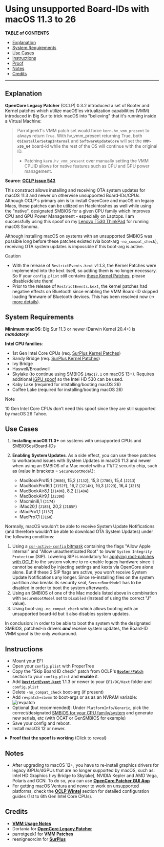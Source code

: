 # Using unsupported Board-IDs with macOS 11.3 to 26

**TABLE of CONTENTS**

- [Explanation](#explanation)
- [System Requirements](#system-requirements)
- [Use Cases](#use-cases)
- [Instructions](#instructions)
- [Proof](#proof)
- [Notes](#notes)
- [Credits](#credits)

---

## Explanation
**OpenCore Legacy Patcher** (OCLP) 0.3.2 introduced a set of Booter and Kernel patches which utilize macOS'es virtualization capabilities (VMM) introduced in Big Sur to trick macOS into "believing" that it's running inside a Virtual Machine:

> Parrotgeek1's VMM patch set would force `kern.hv_vmm_present` to always return `True`. With hv_vmm_present returning True, both **`OSInstallerSetupInternal`** and **`SoftwareUpdateCore`** will set the **`VMM-x86_64`** board-id while the rest of the OS will continue with the original ID.
>
> - Patching `kern.hv_vmm_present` over manually setting the VMM CPUID allows for native features such as CPU and GPU power management.

**Source**: [**OCLP issue 543**](https://github.com/dortania/OpenCore-Legacy-Patcher/issues/543)

This construct allows installing and receiving OTA system updates for macOS 11.3 and newer on otherwise unsupported Board-IDs/CPUs. Although OCLP's primary aim is to install OpenCore and macOS on legacy Macs, these patches can be utilized on Hackintoshes as well while using the "native", designated SMBIOS for a given CPU family which improves CPU and GPU Power Management - especially on Laptops. I am successfully using this spoof on my [Lenovo T530 ThinkPad](https://github.com/5T33Z0/Lenovo-T530-Hackinosh-OpenCore) for running macOS Sonoma.

Although installing macOS on systems with an unsupported SMBIOS was possible long before these patches existed (via boot-arg `-no_compat_check`), receiving OTA system updates is impossible if this boot-arg is active.

> [!CAUTION]
>
> - With the release of `RestrictEvents.kext` v1.1.3, the Kernel Patches were implemented into the kext itself, so adding them is no longer necessary. So If your `config.plist` still contains [these Kernel Patches](https://github.com/dortania/OpenCore-Legacy-Patcher/blob/main/payloads/Config/config.plist#L2163-L2282), please disable/delete them! 
> - Prior to the release of `RestrictEvents.kext`, the kernel patches had negative effects on Bluetooth since enabling the VMM Board-ID skipped loading firmware of Bluetooth devices. This has been resolved now (&rarr; [ more details](https://github.com/dortania/OpenCore-Legacy-Patcher/issues/1076)).

## System Requirements
**Minimum macOS**: Big Sur 11.3 or newer (Darwin Kernel 20.4+) is ***mandatory***!

**Intel CPU families**:

- 1st Gen Intel Core CPUs (req. [SurPlus Kernel Patches](https://github.com/dortania/OpenCore-Legacy-Patcher/blob/main/payloads/Config/config.plist#L2103-L2162))
- Sandy Bridge (req. [SurPlus Kernel Patches](https://github.com/dortania/OpenCore-Legacy-Patcher/blob/main/payloads/Config/config.plist#L2103-L2162))
- Ivy Bridge
- Haswell/Broadwell
- Skylake (to continue using SMBIOS `iMac17,1` on macOS 13+). Requires additional [iGPU spoof](https://github.com/5T33Z0/OC-Little-Translated/tree/main/11_Graphics/iGPU/Skylake_Spoofing_macOS13) so the Intel HD 530 can be used.
- Kaby Lake (required for intstalling/booting macOS 26)
- Coffee Lake (required for installing/booting macOS 26)

> [!NOTE]
>
> 10 Gen Intel Core CPUs don't need this spoof since they are still supported by macOS 26 Tahoe.

## Use Cases
1. **Installing macOS 11.3+** on systems with unsupported CPUs and SMBIOSes/Board-IDs
2. **Enabling System Updates**. As a side effect, you can use these patches to workaround issues with System Updates in macOS 11.3 and newer when using an SMBIOS of a Mac model with a T1/T2 security chip, such as (value in brackets = `SecureBootModel`):

	- MacBookPro15,1 (`J680`), 15,2 (`J132`), 15,3 (`J780`), 15,4 (`J213`)
	- MacBookPro16,1 (`J152F`), 16,2 (`J214K`), 16,3 (`J223`), 16,4 (`J215`)
	- MacBookAir8,1 (`J140K`), 8,2 (`J140A`)
	- MacBookAir9,1 (`J230K`)
	- Macmini8,1 (`J174`)
	- iMac20,1 (`J185`), 20,2 (`J185F`)
	- iMacPro1,1 (`J137`)
	- MacPro7,1 (`J160`)

Normally, macOS wouldn't be able to receive System Update Notifications (and therefore wouldn't be able to download OTA System Updates) under the following conditions:

1. Using a [`csr-active-config` bitmask](https://github.com/5T33Z0/OC-Little-Translated/blob/main/B_OC_Calculators/SIP_Flags_Explained.md) containing the flags "Allow Apple Internal" and "Allow unauthenticated Root" to lower `System Integrity Protection` (SIP). Lowering SIP is mandatory for [applying root-patches with OCLP](https://dortania.github.io/OpenCore-Legacy-Patcher/PATCHEXPLAIN.html#on-disk-patches) to the system volume to re-enable legacy hardware since it cannot be enabled by injecting settings and kexts via OpenCore alone alone. But if these 2 SIP flags are active, you won't receive System Update Notifications any longer. Since re-installing files on the system partition also breaks its security seal, `SecureBootModel` has to be disabled in order to boot the system afterwards.
2. Using an SMBIOS of one of the Mac models listed above in combination with `SecureBootModel` set to `Disabled` (instead of using the correct "J" value).
3. Using boot-arg `-no_compat_check` which allows booting with an unsupported board-id but it also disables system updates.

In conclusion: in order to be able to boot the system with the designated SMBIOS, patched-in drivers ***and*** receive system updates, the Board-ID VMM spoof is the only workaround.
	
## Instructions
- Mount your EFI
- Open your `config.plist` with ProperTree
- Copy the "Skip Board ID check" patch from OCLP's [**`Booter/Patch`**](https://github.com/dortania/OpenCore-Legacy-Patcher/blob/main/payloads/Config/config.plist#L220-L243) section to your `config.plist` and **enable** it. 
- Add [**`RestrictEvent.kext`**](https://github.com/acidanthera/RestrictEvents/releases) 1.1.3 or newer to your `EFI/OC/Kext` folder and `config.plist`
- Delete `-no_compat_check` boot-arg (if present)
- Add `revpatch=sbvmm` to boot-args or as as an NVRAM variable: <br> ![revpatch](https://github.com/5T33Z0/OC-Little-Translated/assets/76865553/a1ee759c-ced4-4669-97b4-9be8833fe57b)
- Optional (but recommended): Under `PlatformInfo/Generic`, pick the correct/designated [SMBIOS for your CPU family/system](https://github.com/5T33Z0/OC-Little-Translated/blob/main/14_OCLP_Wintel/CPU_to_SMBIOS.md) and generate new serials, etc (with OCAT or GenSMBIOS for example) 
- Save your config and reboot.
- Install macOS 12 or newer.

<details>
<summary><strong>Proof that the spoof is working</strong> (Click to reveal)</summary><br>

## Proof
I tested the Board-id vmm spoof on my Lenovo T530 Notebook (Ivy Bridge), using the `MacBookPro10,1` SMBIOS, which is officially not compatible with macOS Monterey. After rebooting, the system started without using `-no_compat_check` boot-arg, as you can see here:

![Proof01](https://user-images.githubusercontent.com/76865553/139529766-87daac84-126e-4dfc-ac1d-37e4730e0bbf.png)

Terminal shows the currently used Board-ID which belongs to the `MacBookPro10,1` SMBIOS as you can see in Clover Configurator. Usually, running macOS 12+ would require SMBIOS `MacBookPro11,4` which uses a different Board-ID:

![boardid](https://github.com/5T33Z0/OC-Little-Translated/assets/76865553/79e6ae79-5c4b-4a41-b84e-29e4ac2d78b3)

Next, I checked for updates and was offered macOS 12.1 beta:

![Proof03](https://user-images.githubusercontent.com/76865553/139529788-d8ca770e-f8c2-49a8-a44e-908137f5e45c.png)
  
Which I installed…
  
![Proof04](https://user-images.githubusercontent.com/76865553/139529792-d92e52d3-5f91-4044-b788-730d603327b3.png)

Installation went smoothly and macOS 12.1 booted without issues:

![About](https://user-images.githubusercontent.com/76865553/139529802-3ea61297-7c7b-4369-8c21-4160b437f1a6.png)
</details>

## Notes
- After upgrading to macOS 12+, you have to re-install graphics drivers for legacy iGPUs/dGPUs that are no longer supported by macOS, such as: Intel HD Graphics (Ivy Bridge to Skylake), NVIDIA Kepler and AMD Vega, Polaris and GCN. To do so, you can use [**OpenCore Patcher GUI App**](https://github.com/dortania/OpenCore-Legacy-Patcher/releases)
- For getting macOS Ventura and newer to work on unsupported platforms, check the [**OCLP Wintel**](/14_OCLP_Wintel/README.md) section for detailed configuration guides (1st to 6th Gen Intel Core CPUs).

## Credits
- [**VMM Usage Notes**](https://github.com/dortania/OpenCore-Legacy-Patcher/issues/543#issuecomment-953441283)
- Dortania for [**OpenCore Legacy Patcher**](https://github.com/dortania/OpenCore-Legacy-Patcher)
- parrotgeek1 for [**VMM Patches**](https://github.com/dortania/OpenCore-Legacy-Patcher/blob/4a8f61a01da72b38a4b2250386cc4b497a31a839/payloads/Config/config.plist#L1222-L1281)
- reenigneorcim for [**SurPlus**](https://github.com/reenigneorcim/SurPlus)
